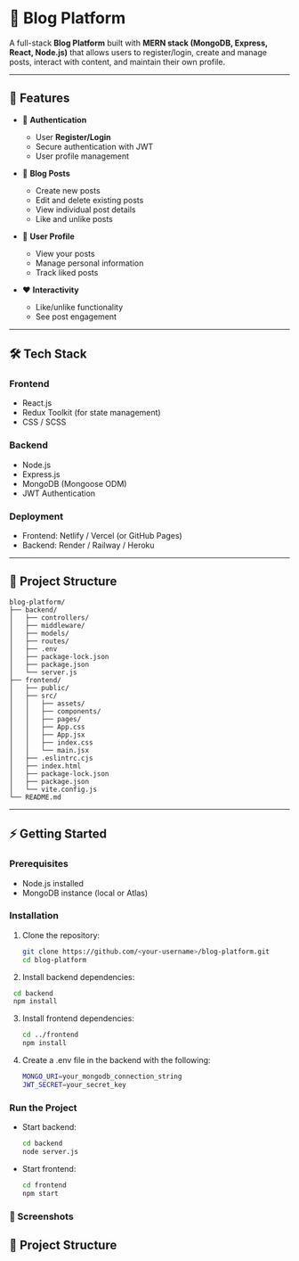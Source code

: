 # 📝 Blog Platform

A full-stack **Blog Platform** built with **MERN stack (MongoDB, Express, React, Node.js)** that allows users to register/login, create and manage posts, interact with content, and maintain their own profile.  

---

## 🚀 Features

- 🔐 **Authentication**
  - User **Register/Login**
  - Secure authentication with JWT
  - User profile management

- 📰 **Blog Posts**
  - Create new posts
  - Edit and delete existing posts
  - View individual post details
  - Like and unlike posts

- 👤 **User Profile**
  - View your posts
  - Manage personal information
  - Track liked posts

- ❤️ **Interactivity**
  - Like/unlike functionality
  - See post engagement

---

## 🛠️ Tech Stack

### Frontend
- React.js
- Redux Toolkit (for state management)
- CSS / SCSS

### Backend
- Node.js
- Express.js
- MongoDB (Mongoose ODM)
- JWT Authentication

### Deployment
- Frontend: Netlify / Vercel (or GitHub Pages)
- Backend: Render / Railway / Heroku

---

## 📂 Project Structure
```
blog-platform/
├── backend/
│   ├── controllers/
│   ├── middleware/
│   ├── models/
│   ├── routes/
│   ├── .env
│   ├── package-lock.json
│   ├── package.json
│   └── server.js
├── frontend/
│   ├── public/
│   ├── src/
│   │   ├── assets/
│   │   ├── components/
│   │   ├── pages/
│   │   ├── App.css
│   │   ├── App.jsx
│   │   ├── index.css
│   │   └── main.jsx
│   ├── .eslintrc.cjs
│   ├── index.html
│   ├── package-lock.json
│   ├── package.json
│   └── vite.config.js
└── README.md
```
---

## ⚡ Getting Started

### Prerequisites
- Node.js installed
- MongoDB instance (local or Atlas)

### Installation

1. Clone the repository:
   ```bash
   git clone https://github.com/<your-username>/blog-platform.git
   cd blog-platform
   ```
2. Install backend dependencies:
  ```bash
   cd backend
   npm install
  ```
3. Install frontend dependencies:
   ```bash
   cd ../frontend
   npm install
   ```
4. Create a .env file in the backend with the following:
   ```bash
   MONGO_URI=your_mongodb_connection_string
   JWT_SECRET=your_secret_key
   ```
### Run the Project
- Start backend:
  ```bash
  cd backend
  node server.js
  ```
- Start frontend:
  ```bash
  cd frontend
  npm start
  ```
### 📸 Screenshots


## 📂 Project Structure

